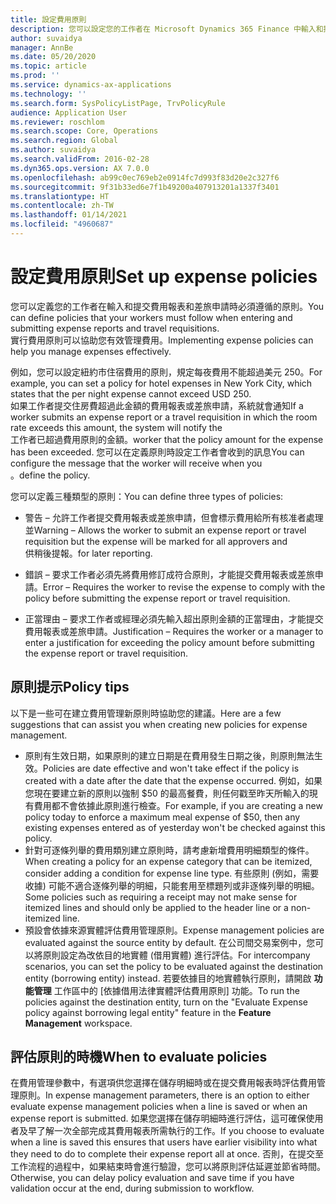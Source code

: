 ```yaml
---
title: 設定費用原則
description: 您可以設定您的工作者在 Microsoft Dynamics 365 Finance 中輸入和提交費用報表和差旅申請時必須遵循的費用原則。
author: suvaidya
manager: AnnBe
ms.date: 05/20/2020
ms.topic: article
ms.prod: ''
ms.service: dynamics-ax-applications
ms.technology: ''
ms.search.form: SysPolicyListPage, TrvPolicyRule
audience: Application User
ms.reviewer: roschlom
ms.search.scope: Core, Operations
ms.search.region: Global
ms.author: suvaidya
ms.search.validFrom: 2016-02-28
ms.dyn365.ops.version: AX 7.0.0
ms.openlocfilehash: ab99c0ec769eb2e0914fc7d993f83d20e2c327f6
ms.sourcegitcommit: 9f31b33ed6e7f1b49200a407913201a1337f3401
ms.translationtype: HT
ms.contentlocale: zh-TW
ms.lasthandoff: 01/14/2021
ms.locfileid: "4960687"
---
```

# <a name="set-up-expense-policies"></a><span data-ttu-id="68a68-103">設定費用原則</span><span class="sxs-lookup"><span data-stu-id="68a68-103">Set up expense policies</span></span>

<span data-ttu-id="68a68-104">您可以定義您的工作者在輸入和提交費用報表和差旅申請時必須遵循的原則。</span><span class="sxs-lookup"><span data-stu-id="68a68-104">You can define policies that your workers must follow when entering and submitting expense reports and travel requisitions.</span></span>         
<span data-ttu-id="68a68-105">實行費用原則可以協助您有效管理費用。</span><span class="sxs-lookup"><span data-stu-id="68a68-105">Implementing expense policies can help you manage expenses effectively.</span></span>         

<span data-ttu-id="68a68-106">例如，您可以設定紐約市住宿費用的原則，規定每夜費用不能超過美元 250。</span><span class="sxs-lookup"><span data-stu-id="68a68-106">For example, you can set a policy for hotel expenses in New York City, which states that the per night expense cannot exceed USD 250.</span></span>       
<span data-ttu-id="68a68-107">如果工作者提交住房費超過此金額的費用報表或差旅申請，系統就會通知</span><span class="sxs-lookup"><span data-stu-id="68a68-107">If a worker submits an expense report or a travel requisition in which the room rate exceeds this amount, the system will notify the</span></span>        
<span data-ttu-id="68a68-108">工作者已超過費用原則的金額。</span><span class="sxs-lookup"><span data-stu-id="68a68-108">worker that the policy amount for the expense has been exceeded.</span></span> <span data-ttu-id="68a68-109">您可以在定義原則時設定工作者會收到的訊息</span><span class="sxs-lookup"><span data-stu-id="68a68-109">You can configure the message that the worker will receive when you</span></span>        
<span data-ttu-id="68a68-110">。</span><span class="sxs-lookup"><span data-stu-id="68a68-110">define the policy.</span></span>      
        
<span data-ttu-id="68a68-111">您可以定義三種類型的原則：</span><span class="sxs-lookup"><span data-stu-id="68a68-111">You can define three types of policies:</span></span>         
        
- <span data-ttu-id="68a68-112">警告 – 允許工作者提交費用報表或差旅申請，但會標示費用給所有核准者處理並</span><span class="sxs-lookup"><span data-stu-id="68a68-112">Warning – Allows the worker to submit an expense report or travel requisition but the expense will be marked for all approvers and</span></span>        
  <span data-ttu-id="68a68-113">供稍後提報。</span><span class="sxs-lookup"><span data-stu-id="68a68-113">for later reporting.</span></span>        

- <span data-ttu-id="68a68-114">錯誤 – 要求工作者必須先將費用修訂成符合原則，才能提交費用報表或差旅申請。</span><span class="sxs-lookup"><span data-stu-id="68a68-114">Error – Requires the worker to revise the expense to comply with the policy before submitting the expense report or travel requisition.</span></span>       
 
 - <span data-ttu-id="68a68-115">正當理由 – 要求工作者或經理必須先輸入超出原則金額的正當理由，才能提交費用報表或差旅申請。</span><span class="sxs-lookup"><span data-stu-id="68a68-115">Justification – Requires the worker or a manager to enter a justification for exceeding the policy amount before submitting the expense report or travel requisition.</span></span>        

## <a name="policy-tips"></a><span data-ttu-id="68a68-116">原則提示</span><span class="sxs-lookup"><span data-stu-id="68a68-116">Policy tips</span></span>
<span data-ttu-id="68a68-117">以下是一些可在建立費用管理新原則時協助您的建議。</span><span class="sxs-lookup"><span data-stu-id="68a68-117">Here are a few suggestions that can assist you when creating new policies for expense management.</span></span> 
* <span data-ttu-id="68a68-118">原則有生效日期，如果原則的建立日期是在費用發生日期之後，則原則無法生效。</span><span class="sxs-lookup"><span data-stu-id="68a68-118">Policies are date effective and won't take effect if the policy is created with a date after the date that the expense occurred.</span></span> <span data-ttu-id="68a68-119">例如，如果您現在要建立新的原則以強制 $50 的最高餐費，則任何戳至昨天所輸入的現有費用都不會依據此原則進行檢查。</span><span class="sxs-lookup"><span data-stu-id="68a68-119">For example, if you are creating a new policy today to enforce a maximum meal expense of $50, then any existing expenses entered as of yesterday won't be checked against this policy.</span></span>
* <span data-ttu-id="68a68-120">針對可逐條列舉的費用類別建立原則時，請考慮新增費用明細類型的條件。</span><span class="sxs-lookup"><span data-stu-id="68a68-120">When creating a policy for an expense category that can be itemized, consider adding a condition for expense line type.</span></span> <span data-ttu-id="68a68-121">有些原則 (例如，需要收據) 可能不適合逐條列舉的明細，只能套用至標題列或非逐條列舉的明細。</span><span class="sxs-lookup"><span data-stu-id="68a68-121">Some policies such as requiring a receipt may not make sense for itemized lines and should only be applied to the header line or a non-itemized line.</span></span> 
* <span data-ttu-id="68a68-122">預設會依據來源實體評估費用管理原則。</span><span class="sxs-lookup"><span data-stu-id="68a68-122">Expense management policies are evaluated against the source entity by default.</span></span> <span data-ttu-id="68a68-123">在公司間交易案例中，您可以將原則設定為改依目的地實體 (借用實體) 進行評估。</span><span class="sxs-lookup"><span data-stu-id="68a68-123">For intercompany scenarios, you can set the policy to be evaluated against the destination entity (borrowing entity) instead.</span></span> <span data-ttu-id="68a68-124">若要依據目的地實體執行原則，請開啟 **功能管理** 工作區中的 [依據借用法律實體評估費用原則] 功能。</span><span class="sxs-lookup"><span data-stu-id="68a68-124">To run the policies against the destination entity, turn on the "Evaluate Expense policy against borrowing legal entity" feature in the **Feature Management** workspace.</span></span>

## <a name="when-to-evaluate-policies"></a><span data-ttu-id="68a68-125">評估原則的時機</span><span class="sxs-lookup"><span data-stu-id="68a68-125">When to evaluate policies</span></span>

<span data-ttu-id="68a68-126">在費用管理參數中，有選項供您選擇在儲存明細時或在提交費用報表時評估費用管理原則。</span><span class="sxs-lookup"><span data-stu-id="68a68-126">In expense management parameters, there is an option to either evaluate expense management policies when a line is saved or when an expense report is submitted.</span></span> <span data-ttu-id="68a68-127">如果您選擇在儲存明細時進行評估，這可確保使用者及早了解一次全部完成其費用報表所需執行的工作。</span><span class="sxs-lookup"><span data-stu-id="68a68-127">If you choose to evaluate when a line is saved this ensures that users have earlier visibility into what they need to do to complete their expense report all at once.</span></span> <span data-ttu-id="68a68-128">否則，在提交至工作流程的過程中，如果結束時會進行驗證，您可以將原則評估延遲並節省時間。</span><span class="sxs-lookup"><span data-stu-id="68a68-128">Otherwise, you can delay policy evaluation and save time if you have validation occur at the end, during submission to workflow.</span></span>
